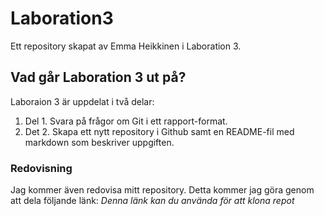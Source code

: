 # Laboration3
Ett repository skapat av Emma Heikkinen i Laboration 3.
## Vad går Laboration 3 ut på?
Laboraion 3 är uppdelat i två delar:
1. Del 1. Svara på frågor om Git i ett rapport-format.
2. Det 2. Skapa ett nytt repository i Github samt en README-fil med markdown som beskriver uppgiften.
### Redovisning
Jag kommer även redovisa mitt repository. Detta kommer jag göra genom att dela följande länk:
_Denna länk kan du använda för att klona repot_
